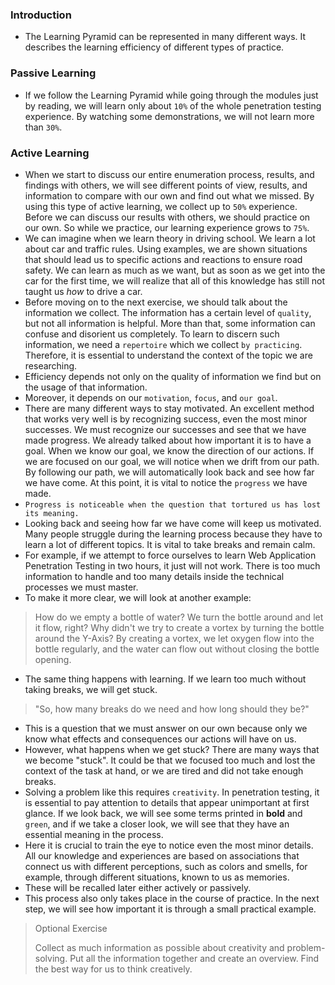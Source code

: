 ### Introduction
- The Learning Pyramid can be represented in many different ways. It describes the learning efficiency of different types of practice.

### Passive Learning
- If we follow the Learning Pyramid while going through the modules just by reading, we will learn only about `10%` of the whole penetration testing experience. By watching some demonstrations, we will not learn more than `30%`.

### Active Learning
- When we start to discuss our entire enumeration process, results, and findings with others, we will see different points of view, results, and information to compare with our own and find out what we missed. By using this type of active learning, we collect up to `50%` experience. Before we can discuss our results with others, we should practice on our own. So while we practice, our learning experience grows to `75%`.
- We can imagine when we learn theory in driving school. We learn a lot about car and traffic rules. Using examples, we are shown situations that should lead us to specific actions and reactions to ensure road safety. We can learn as much as we want, but as soon as we get into the car for the first time, we will realize that all of this knowledge has still not taught us _how_ to drive a car.
- Before moving on to the next exercise, we should talk about the information we collect. The information has a certain level of `quality`, but not all information is helpful. More than that, some information can confuse and disorient us completely. To learn to discern such information, we need a `repertoire` which we collect `by practicing`. Therefore, it is essential to understand the context of the topic we are researching.
- Efficiency depends not only on the quality of information we find but on the usage of that information.
- Moreover, it depends on our `motivation`, `focus`, and `our goal`.
- There are many different ways to stay motivated. An excellent method that works very well is by recognizing success, even the most minor successes. We must recognize our successes and see that we have made progress. We already talked about how important it is to have a goal. When we know our goal, we know the direction of our actions. If we are focused on our goal, we will notice when we drift from our path. By following our path, we will automatically look back and see how far we have come. At this point, it is vital to notice the `progress` we have made.
- `Progress is noticeable when the question that tortured us has lost its meaning.`
- Looking back and seeing how far we have come will keep us motivated. Many people struggle during the learning process because they have to learn a lot of different topics. It is vital to take breaks and remain calm.
- For example, if we attempt to force ourselves to learn Web Application Penetration Testing in two hours, it just will not work. There is too much information to handle and too many details inside the technical processes we must master.
- To make it more clear, we will look at another example:

> How do we empty a bottle of water? We turn the bottle around and let it flow, right? Why didn't we try to create a vortex by turning the bottle around the Y-Axis? By creating a vortex, we let oxygen flow into the bottle regularly, and the water can flow out without closing the bottle opening.

- The same thing happens with learning. If we learn too much without taking breaks, we will get stuck.

> "So, how many breaks do we need and how long should they be?"

- This is a question that we must answer on our own because only we know what effects and consequences our actions will have on us.
- However, what happens when we get stuck? There are many ways that we become "stuck". It could be that we focused too much and lost the context of the task at hand, or we are tired and did not take enough breaks. 
- Solving a problem like this requires `creativity`. In penetration testing, it is essential to pay attention to details that appear unimportant at first glance. If we look back, we will see some terms printed in **bold** and `green`, and if we take a closer look, we will see that they have an essential meaning in the process. 
- Here it is crucial to train the eye to notice even the most minor details. All our knowledge and experiences are based on associations that connect us with different perceptions, such as colors and smells, for example, through different situations, known to us as memories. 
- These will be recalled later either actively or passively.
- This process also only takes place in the course of practice. In the next step, we will see how important it is through a small practical example.

> Optional Exercise
> 
> Collect as much information as possible about creativity and problem-solving. Put all the information together and create an overview. Find the best way for us to think creatively.